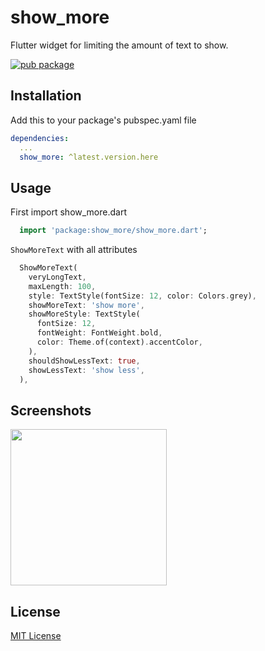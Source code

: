 # show_more

Flutter widget for limiting the amount of text to show.

[![pub package](https://img.shields.io/pub/v/show_more.svg?style=popout)](https://pub.dartlang.org/packages/show_more)

## Installation

Add this to your package's pubspec.yaml file

```yaml
dependencies:
  ...
  show_more: ^latest.version.here
```

## Usage
First import show_more.dart

```dart
  import 'package:show_more/show_more.dart';
```

`ShowMoreText` with all attributes

```dart
  ShowMoreText(
    veryLongText,
    maxLength: 100,
    style: TextStyle(fontSize: 12, color: Colors.grey),
    showMoreText: 'show more',
    showMoreStyle: TextStyle(
      fontSize: 12,
      fontWeight: FontWeight.bold,
      color: Theme.of(context).accentColor,
    ),
    shouldShowLessText: true,
    showLessText: 'show less',
  ),
```

## Screenshots

<image src="https://i.imgur.com/nESIsy8.gif" width="250px"/>

## License
[MIT License](https://github.com/joshmatta/show_more/blob/master/LICENSE)
